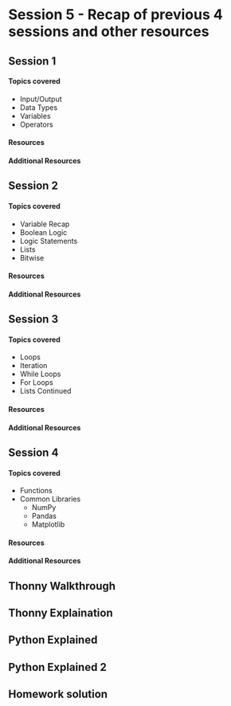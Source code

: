 # Session 5 - Recap of previous 4 sessions and other resources
## Session 1
#### Topics covered
- Input/Output
- Data Types
- Variables
- Operators
#### Resources

#### Additional Resources

## Session 2
#### Topics covered
- Variable Recap
- Boolean Logic
- Logic Statements
- Lists
- Bitwise
#### Resources

#### Additional Resources


## Session 3
#### Topics covered
- Loops
- Iteration
- While Loops
- For Loops
- Lists Continued
#### Resources

#### Additional Resources


## Session 4
#### Topics covered
- Functions
- Common Libraries
  - NumPy
  - Pandas
  - Matplotlib
#### Resources

#### Additional Resources


## Thonny Walkthrough

## Thonny Explaination

## Python Explained

## Python Explained 2

## Homework solution



